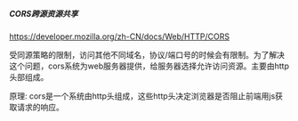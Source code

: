 ##### CORS跨源资源共享

https://developer.mozilla.org/zh-CN/docs/Web/HTTP/CORS

受同源策略的限制，访问其他不同域名，协议/端口号的时候会有限制。为了解决这个问题，cors系统为web服务器提供，给服务器选择允许访问资源。主要由http头部组成。



原理: cors是一个系统由http头组成，这些http头决定浏览器是否阻止前端用js获取请求的响应。

